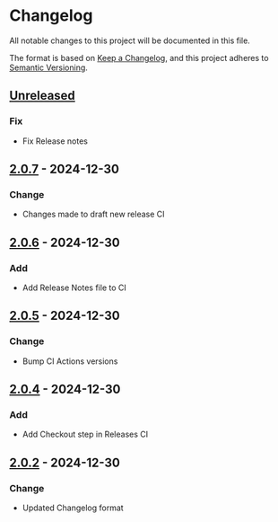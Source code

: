 # Changelog

All notable changes to this project will be documented in this file.

The format is based on [Keep a Changelog](https://keepachangelog.com/en/1.0.0/),
and this project adheres to [Semantic Versioning](https://semver.org/spec/v2.0.0.html).

## [Unreleased]

### Fix

- Fix Release notes 

## [2.0.7] - 2024-12-30

### Change

-   Changes made to draft new release CI

## [2.0.6] - 2024-12-30

### Add

-   Add Release Notes file to CI 

## [2.0.5] - 2024-12-30

### Change

-   Bump CI Actions versions

## [2.0.4] - 2024-12-30

### Add

-   Add Checkout step in Releases CI

## [2.0.2] - 2024-12-30

### Change

-   Updated Changelog format

[Unreleased]: https://github.com/prajeshpradhan/test/compare/2.0.7...HEAD

[2.0.7]: https://github.com/prajeshpradhan/test/compare/2.0.6...2.0.7

[2.0.6]: https://github.com/prajeshpradhan/test/compare/2.0.5...2.0.6

[2.0.5]: https://github.com/prajeshpradhan/test/compare/2.0.4...2.0.5

[2.0.4]: https://github.com/prajeshpradhan/test/compare/2.0.2...2.0.4

[2.0.2]: https://github.com/prajeshpradhan/test/compare/ebbc4cb6a4452c7879cf2763a8d6c62dac66dead...2.0.2

